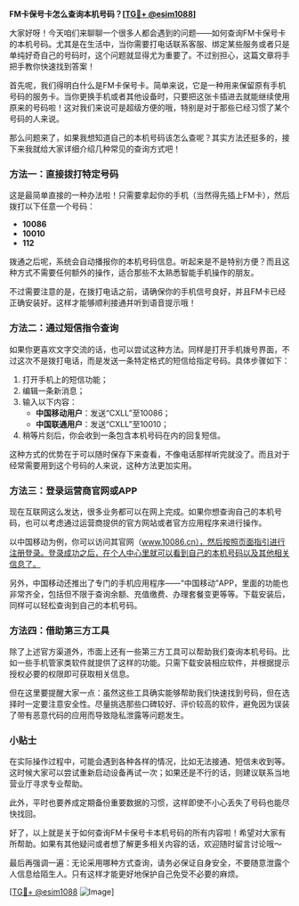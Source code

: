 **FM卡保号卡怎么查询本机号码？[[TG💪+ @esim1088](https://t.me/s/esim1088)]**

大家好呀！今天咱们来聊聊一个很多人都会遇到的问题——如何查询FM卡保号卡的本机号码。尤其是在生活中，当你需要打电话联系客服、绑定某些服务或者只是单纯好奇自己的号码时，这个问题就显得尤为重要了。不过别担心，这篇文章将手把手教你快速找到答案！

首先呢，我们得明白什么是FM卡保号卡。简单来说，它是一种用来保留原有手机号码的服务卡。当你更换手机或者其他设备时，只要把这张卡插进去就能继续使用原来的号码啦！这对我们来说可是超级方便的哦，特别是对于那些已经习惯了某个号码的人来说。

那么问题来了，如果我想知道自己的本机号码该怎么查呢？其实方法还挺多的，接下来我就给大家详细介绍几种常见的查询方式吧！

### 方法一：直接拨打特定号码

这是最简单直接的一种办法啦！只需要拿起你的手机（当然得先插上FM卡），然后拨打以下任意一个号码：

- **10086**
- **10010**
- **112**

拨通之后呢，系统会自动播报你的本机号码信息。听起来是不是特别方便？而且这种方式不需要任何额外的操作，适合那些不太熟悉智能手机操作的朋友。

不过需要注意的是，在拨打电话之前，请确保你的手机信号良好，并且FM卡已经正确安装好。这样才能够顺利接通并听到语音提示哦！

### 方法二：通过短信指令查询

如果你更喜欢文字交流的话，也可以尝试这种方法。同样是打开手机拨号界面，不过这次不是拨打电话，而是发送一条特定格式的短信给指定号码。具体步骤如下：

1. 打开手机上的短信功能；
2. 编辑一条新消息；
3. 输入以下内容：
   - **中国移动用户**：发送“CXLL”至10086；
   - **中国联通用户**：发送“CXLL”至10010；
4. 稍等片刻后，你会收到一条包含本机号码在内的回复短信。

这种方式的优势在于可以随时保存下来查看，不像电话那样听完就没了。而且对于经常需要用到这个号码的人来说，这种方法更加实用。

### 方法三：登录运营商官网或APP

现在互联网这么发达，很多业务都可以在网上完成。如果你想查询自己的本机号码，也可以考虑通过运营商提供的官方网站或者官方应用程序来进行操作。

以中国移动为例，你可以访问其官网（www.10086.cn），然后按照页面指引进行注册登录。登录成功之后，在个人中心里就可以看到自己的本机号码以及其他相关信息了。

另外，中国移动还推出了专门的手机应用程序——“中国移动”APP，里面的功能也非常齐全，包括但不限于查询余额、充值缴费、办理套餐变更等等。下载安装后，同样可以轻松查询到自己的本机号码。

### 方法四：借助第三方工具

除了上述官方渠道外，市面上还有一些第三方工具可以帮助我们查询本机号码。比如一些手机管家类软件就提供了这样的功能。只需下载安装相应软件，并根据提示授权必要的权限即可获取相关信息。

但在这里要提醒大家一点：虽然这些工具确实能够帮助我们快速找到号码，但在选择时一定要注意安全性。尽量挑选那些口碑较好、评价较高的软件，避免因为误装了带有恶意代码的应用而导致隐私泄露等问题发生。

### 小贴士

在实际操作过程中，可能会遇到各种各样的情况，比如无法接通、短信未收到等。这时候大家可以尝试重新启动设备再试一次；如果还是不行的话，则建议联系当地营业厅寻求专业帮助。

此外，平时也要养成定期备份重要数据的习惯，这样即使不小心丢失了号码也能尽快找回。

好了，以上就是关于如何查询FM卡保号卡本机号码的所有内容啦！希望对大家有所帮助。如果有其他疑问或者想了解更多相关内容的话，欢迎随时留言讨论哦～

最后再强调一遍：无论采用哪种方式查询，请务必保证自身安全，不要随意泄露个人信息给陌生人。只有这样才能更好地保护自己免受不必要的麻烦。

[[TG💪+ @esim1088](https://t.me/s/esim1088) ![Image](https://i.postimg.cc/4NQfJmqS/Snipaste-2025-05-13-00-14-12.png)]